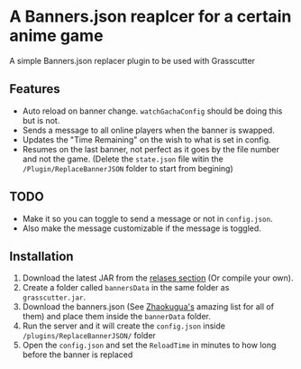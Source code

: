 
# A Banners.json reaplcer for a certain anime game

A simple Banners.json replacer plugin to be used with Grasscutter
## Features

- Auto reload on banner change. `watchGachaConfig` should be doing this but is not.
- Sends a message to all online players when the banner is swapped.
- Updates the "Time Remaining" on the wish to what is set in config.
- Resumes on the last banner, not perfect as it goes by the file number and not the game. (Delete the `state.json` file witin the `/Plugin/ReplaceBannerJSON` folder to start from begining)

## TODO
- Make it so you can toggle to send a message or not in `config.json`.
- Also make the message customizable if the message is toggled.
## Installation

1) Download the latest JAR from the [relases section](https://github.com/harry2258/BannerReplacerPlugin/releases/latest) (Or compile your own).
2) Create a folder called `bannersData` in the same folder as `grasscutter.jar`.
3) Download the banners.json (See [Zhaokugua's](https://github.com/Zhaokugua/Grasscutter_Banners) amazing list for all of them) and place them inside the `bannerData` folder.
4) Run the server and it will create the `config.json` inside `/plugins/ReplaceBannerJSON/` folder
5) Open the `config.json` and set the `ReloadTime` in minutes to how long before the banner is replaced
